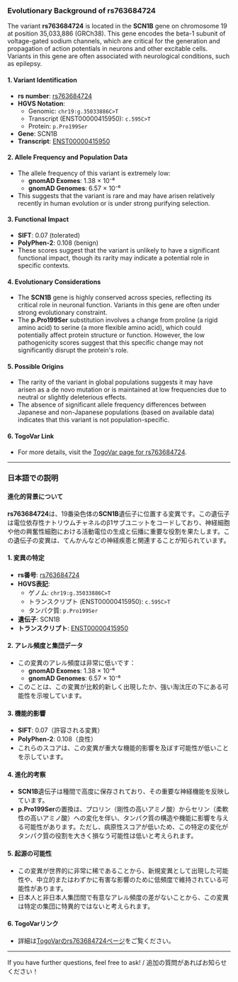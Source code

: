 ### Evolutionary Background of rs763684724

The variant **rs763684724** is located in the **SCN1B** gene on chromosome 19 at position 35,033,886 (GRCh38). This gene encodes the beta-1 subunit of voltage-gated sodium channels, which are critical for the generation and propagation of action potentials in neurons and other excitable cells. Variants in this gene are often associated with neurological conditions, such as epilepsy.

#### 1. **Variant Identification**
   - **rs number**: [rs763684724](https://identifiers.org/dbsnp/rs763684724)
   - **HGVS Notation**:
     - Genomic: `chr19:g.35033886C>T`
     - Transcript (ENST00000415950): `c.595C>T`
     - Protein: `p.Pro199Ser`
   - **Gene**: SCN1B
   - **Transcript**: [ENST00000415950](https://www.ensembl.org/Homo_sapiens/Transcript/Summary?db=core;t=ENST00000415950)

#### 2. **Allele Frequency and Population Data**
   - The allele frequency of this variant is extremely low:
     - **gnomAD Exomes**: 1.38 × 10⁻⁶
     - **gnomAD Genomes**: 6.57 × 10⁻⁶
   - This suggests that the variant is rare and may have arisen relatively recently in human evolution or is under strong purifying selection.

#### 3. **Functional Impact**
   - **SIFT**: 0.07 (tolerated)
   - **PolyPhen-2**: 0.108 (benign)
   - These scores suggest that the variant is unlikely to have a significant functional impact, though its rarity may indicate a potential role in specific contexts.

#### 4. **Evolutionary Considerations**
   - The **SCN1B** gene is highly conserved across species, reflecting its critical role in neuronal function. Variants in this gene are often under strong evolutionary constraint.
   - The **p.Pro199Ser** substitution involves a change from proline (a rigid amino acid) to serine (a more flexible amino acid), which could potentially affect protein structure or function. However, the low pathogenicity scores suggest that this specific change may not significantly disrupt the protein's role.

#### 5. **Possible Origins**
   - The rarity of the variant in global populations suggests it may have arisen as a de novo mutation or is maintained at low frequencies due to neutral or slightly deleterious effects.
   - The absence of significant allele frequency differences between Japanese and non-Japanese populations (based on available data) indicates that this variant is not population-specific.

#### 6. **TogoVar Link**
   - For more details, visit the [TogoVar page for rs763684724](https://togovar.org/variant/19-35033886-C-T).

---

### 日本語での説明

#### 進化的背景について
**rs763684724**は、19番染色体の**SCN1B**遺伝子に位置する変異です。この遺伝子は電位依存性ナトリウムチャネルのβ1サブユニットをコードしており、神経細胞や他の興奮性細胞における活動電位の生成と伝播に重要な役割を果たします。この遺伝子の変異は、てんかんなどの神経疾患と関連することが知られています。

#### 1. **変異の特定**
   - **rs番号**: [rs763684724](https://identifiers.org/dbsnp/rs763684724)
   - **HGVS表記**:
     - ゲノム: `chr19:g.35033886C>T`
     - トランスクリプト (ENST00000415950): `c.595C>T`
     - タンパク質: `p.Pro199Ser`
   - **遺伝子**: SCN1B
   - **トランスクリプト**: [ENST00000415950](https://www.ensembl.org/Homo_sapiens/Transcript/Summary?db=core;t=ENST00000415950)

#### 2. **アレル頻度と集団データ**
   - この変異のアレル頻度は非常に低いです：
     - **gnomAD Exomes**: 1.38 × 10⁻⁶
     - **gnomAD Genomes**: 6.57 × 10⁻⁶
   - このことは、この変異が比較的新しく出現したか、強い淘汰圧の下にある可能性を示唆しています。

#### 3. **機能的影響**
   - **SIFT**: 0.07（許容される変異）
   - **PolyPhen-2**: 0.108（良性）
   - これらのスコアは、この変異が重大な機能的影響を及ぼす可能性が低いことを示しています。

#### 4. **進化的考察**
   - **SCN1B**遺伝子は種間で高度に保存されており、その重要な神経機能を反映しています。
   - **p.Pro199Ser**の置換は、プロリン（剛性の高いアミノ酸）からセリン（柔軟性の高いアミノ酸）への変化を伴い、タンパク質の構造や機能に影響を与える可能性があります。ただし、病原性スコアが低いため、この特定の変化がタンパク質の役割を大きく損なう可能性は低いと考えられます。

#### 5. **起源の可能性**
   - この変異が世界的に非常に稀であることから、新規変異として出現した可能性や、中立的またはわずかに有害な影響のために低頻度で維持されている可能性があります。
   - 日本人と非日本人集団間で有意なアレル頻度の差がないことから、この変異は特定の集団に特異的ではないと考えられます。

#### 6. **TogoVarリンク**
   - 詳細は[TogoVarのrs763684724ページ](https://togovar.org/variant/19-35033886-C-T)をご覧ください。

--- 
If you have further questions, feel free to ask! / 追加の質問があればお知らせください！
